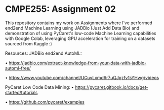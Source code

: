# CMPE255: Assignment 02

This repository contains my work on Assignments where I've performed end2end Machine Learning using JADBio (Just Add Data Bio) and demonstration of using PyCaret's low-code Machine Learning capabilities with Google Colab, leveraging GPU acceleration for training on a datasets sourced from Kaggle :)



Resources:
JADBio end2end AutoML: 

•	https://jadbio.com/extract-knowledge-from-your-data-with-jadbio-automl-free/

•	https://www.youtube.com/channel/UCuvLxmd6r7uQJqzfv1sYHwg/videos

PyCaret Low Code Data Mining:
•	https://pycaret.gitbook.io/docs/get-started/tutorials

•	https://github.com/pycaret/examples

